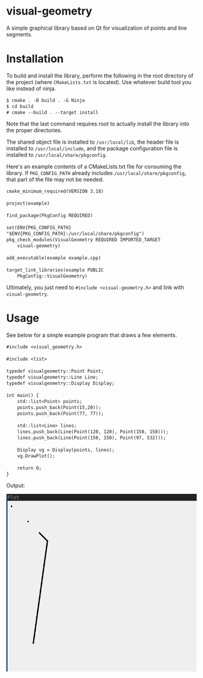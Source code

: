 # visual-geometry
A simple graphical library based on Qt for visualization of points and line segments.

# Installation
To build and install the library, perform the following in the root directory of the project (where `CMakeLists.txt` is located). Use whatever build tool you like instead of ninja.
```
$ cmake . -B build . -G Ninja
$ cd build
# cmake --build . --target install
```

Note that the last command requires root to actually install the library into the proper directories.

The shared object file is installed to `/usr/local/lib`, the header file is installed to `/usr/local/include`, and the package configuration file is installed to `/usr/local/share/pkgconfig`.

Here's an example contents of a CMakeLists.txt file for consuming the library. If `PKG_CONFIG_PATH` already includes `/usr/local/share/pkgconfig`, that part of the file may not be needed.
```
cmake_minimum_required(VERSION 3.18)

project(example)

find_package(PkgConfig REQUIRED)

set(ENV{PKG_CONFIG_PATH} "$ENV{PKG_CONFIG_PATH}:/usr/local/share/pkgconfig")
pkg_check_modules(VisualGeometry REQUIRED IMPORTED_TARGET
    visual-geometry)

add_executable(example example.cpp)

target_link_libraries(example PUBLIC
    PkgConfig::VisualGeometry)
```

Ultimately, you just need to `#include <visual-geometry.h>` and link with `visual-geometry`.

# Usage
See below for a simple example program that draws a few elements.
```
#include <visual_geometry.h>

#include <list>

typedef visualgeometry::Point Point;
typedef visualgeometry::Line Line;
typedef visualgeometry::Display Display;

int main() {
    std::list<Point> points;
    points.push_back(Point(15,20));
    points.push_back(Point(77, 77));

    std::list<Line> lines;
    lines.push_back(Line(Point(120, 120), Point(150, 150)));
    lines.push_back(Line(Point(150, 150), Point(97, 532)));

    Display vg = Display(points, lines);
    vg.DrawPlot();

    return 0;
}
```

Output:

![Example application output](doc/images/example_output.png)
